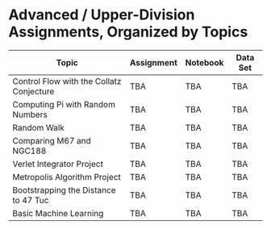
# Advanced / Upper-Division Assignments, Organized by Topics


| Topic | Assignment | Notebook | Data Set |
|-------|------------|----------|----------|
| Control Flow with the Collatz Conjecture | TBA | TBA | TBA |
| Computing Pi with Random Numbers | TBA | TBA | TBA |
| Random Walk | TBA | TBA | TBA |
| Comparing M67 and NGC188 | TBA | TBA | TBA |
| Verlet Integrator Project | TBA | TBA | TBA |
| Metropolis Algorithm Project | TBA | TBA | TBA |
| Bootstrapping the Distance to 47 Tuc | TBA | TBA | TBA |
| Basic Machine Learning | TBA | TBA | TBA |
